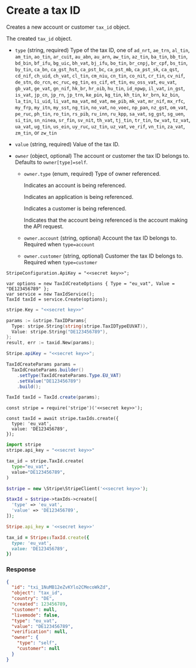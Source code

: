# Create a tax ID

Creates a new account or customer `tax_id` object.

The created `tax_id` object.

- `type` (string, required)
  Type of the tax ID, one of `ad_nrt`, `ae_trn`, `al_tin`, `am_tin`, `ao_tin`, `ar_cuit`, `au_abn`, `au_arn`, `aw_tin`, `az_tin`, `ba_tin`, `bb_tin`, `bd_bin`, `bf_ifu`, `bg_uic`, `bh_vat`, `bj_ifu`, `bo_tin`, `br_cnpj`, `br_cpf`, `bs_tin`, `by_tin`, `ca_bn`, `ca_gst_hst`, `ca_pst_bc`, `ca_pst_mb`, `ca_pst_sk`, `ca_qst`, `cd_nif`, `ch_uid`, `ch_vat`, `cl_tin`, `cm_niu`, `cn_tin`, `co_nit`, `cr_tin`, `cv_nif`, `de_stn`, `do_rcn`, `ec_ruc`, `eg_tin`, `es_cif`, `et_tin`, `eu_oss_vat`, `eu_vat`, `gb_vat`, `ge_vat`, `gn_nif`, `hk_br`, `hr_oib`, `hu_tin`, `id_npwp`, `il_vat`, `in_gst`, `is_vat`, `jp_cn`, `jp_rn`, `jp_trn`, `ke_pin`, `kg_tin`, `kh_tin`, `kr_brn`, `kz_bin`, `la_tin`, `li_uid`, `li_vat`, `ma_vat`, `md_vat`, `me_pib`, `mk_vat`, `mr_nif`, `mx_rfc`, `my_frp`, `my_itn`, `my_sst`, `ng_tin`, `no_vat`, `no_voec`, `np_pan`, `nz_gst`, `om_vat`, `pe_ruc`, `ph_tin`, `ro_tin`, `rs_pib`, `ru_inn`, `ru_kpp`, `sa_vat`, `sg_gst`, `sg_uen`, `si_tin`, `sn_ninea`, `sr_fin`, `sv_nit`, `th_vat`, `tj_tin`, `tr_tin`, `tw_vat`, `tz_vat`, `ua_vat`, `ug_tin`, `us_ein`, `uy_ruc`, `uz_tin`, `uz_vat`, `ve_rif`, `vn_tin`, `za_vat`, `zm_tin`, or `zw_tin`

- `value` (string, required)
  Value of the tax ID.

- `owner` (object, optional)
  The account or customer the tax ID belongs to. Defaults to `owner[type]=self`.

  - `owner.type` (enum, required)
    Type of owner referenced.

    Indicates an account is being referenced.

    Indicates an application is being referenced.

    Indicates a customer is being referenced.

    Indicates that the account being referenced is the account making the API request.

  - `owner.account` (string, optional)
    Account the tax ID belongs to. Required when `type=account`

  - `owner.customer` (string, optional)
    Customer the tax ID belongs to. Required when `type=customer`

```dotnet
StripeConfiguration.ApiKey = "<<secret key>>";

var options = new TaxIdCreateOptions { Type = "eu_vat", Value = "DE123456789" };
var service = new TaxIdService();
TaxId taxId = service.Create(options);
```

```go
stripe.Key = "<<secret key>>"

params := &stripe.TaxIDParams{
  Type: stripe.String(string(stripe.TaxIDTypeEUVAT)),
  Value: stripe.String("DE123456789"),
};
result, err := taxid.New(params);
```

```java
Stripe.apiKey = "<<secret key>>";

TaxIdCreateParams params =
  TaxIdCreateParams.builder()
    .setType(TaxIdCreateParams.Type.EU_VAT)
    .setValue("DE123456789")
    .build();

TaxId taxId = TaxId.create(params);
```

```node
const stripe = require('stripe')('<<secret key>>');

const taxId = await stripe.taxIds.create({
  type: 'eu_vat',
  value: 'DE123456789',
});
```

```python
import stripe
stripe.api_key = "<<secret key>>"

tax_id = stripe.TaxId.create(
  type="eu_vat",
  value="DE123456789",
)
```

```php
$stripe = new \Stripe\StripeClient('<<secret key>>');

$taxId = $stripe->taxIds->create([
  'type' => 'eu_vat',
  'value' => 'DE123456789',
]);
```

```ruby
Stripe.api_key = '<<secret key>>'

tax_id = Stripe::TaxId.create({
  type: 'eu_vat',
  value: 'DE123456789',
})
```

### Response

```json
{
  "id": "txi_1NuMB12eZvKYlo2CMecoWkZd",
  "object": "tax_id",
  "country": "DE",
  "created": 123456789,
  "customer": null,
  "livemode": false,
  "type": "eu_vat",
  "value": "DE123456789",
  "verification": null,
  "owner": {
    "type": "self",
    "customer": null
  }
}
```